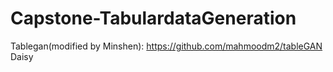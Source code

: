 # Capstone-TabulardataGeneration

Tablegan(modified by Minshen): https://github.com/mahmoodm2/tableGAN
Daisy
